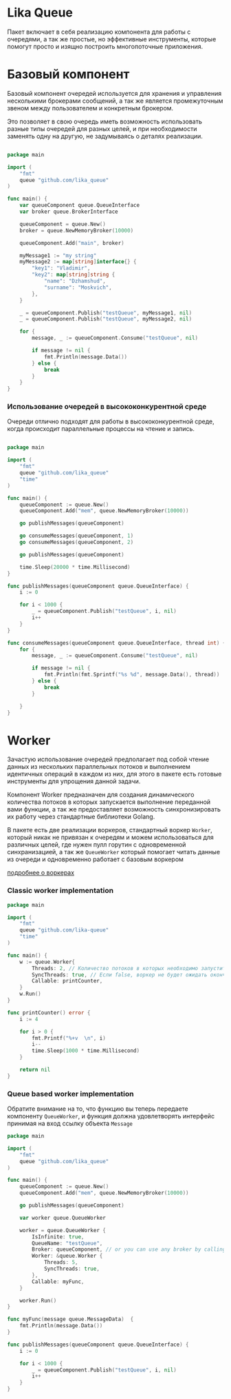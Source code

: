 # Lika Queue

Пакет включает в себя реализацию компонента для работы с очередями, а так же простые, но эффективные инструменты, которые
помогут просто и изящно построить многопоточные приложения.

# Базовый компонент

Базовый компонент очередей используется для хранения и управления несколькими брокерами сообщений, а так же является промежуточным
звеном между пользователем и конкретным брокером.

Это позволяет в свою очередь иметь возможность использовать разные типы очередей для разных целей, и при необходимости 
заменять одну на другую, не задумываясь о деталях реализации.

```go

package main

import (
	"fmt"
	queue "github.com/lika_queue"
)

func main() {
	var queueComponent queue.QueueInterface
	var broker queue.BrokerInterface

	queueComponent = queue.New()
	broker = queue.NewMemoryBroker(10000)

	queueComponent.Add("main", broker)

	myMessage1 := "my string"
	myMessage2 := map[string]interface{} {
		"key1": "Vladimir",
		"key2": map[string]string {
			"name": "Dzhamshud",
			"surname": "Moskvich",
		},
	}

	_ = queueComponent.Publish("testQueue", myMessage1, nil)
	_ = queueComponent.Publish("testQueue", myMessage2, nil)

	for {
		message, _ := queueComponent.Consume("testQueue", nil)

		if message != nil {
			fmt.Println(message.Data())
		} else {
			break
		}
	}
}


```


### Использование очередей в высококонкурентной среде
Очереди отлично подходят для работы в высококонкурентной среде, когда происходит параллельные процессы на чтение и запись.

```go

package main

import (
	"fmt"
	queue "github.com/lika_queue"
	"time"
)

func main() {
	queueComponent := queue.New()
	queueComponent.Add("mem", queue.NewMemoryBroker(10000))

	go publishMessages(queueComponent)

	go consumeMessages(queueComponent, 1)
	go consumeMessages(queueComponent, 2)

	go publishMessages(queueComponent)

	time.Sleep(20000 * time.Millisecond)
}

func publishMessages(queueComponent queue.QueueInterface) {
	i := 0

	for i < 1000 {
		_ = queueComponent.Publish("testQueue", i, nil)
		i++
	}
}

func consumeMessages(queueComponent queue.QueueInterface, thread int) {
	for {
		message, _ := queueComponent.Consume("testQueue", nil)

		if message != nil {
			fmt.Println(fmt.Sprintf("%s %d", message.Data(), thread))
		} else {
			break
		}

	}
}

```

# Worker

Зачастую использование очередей предполагает под собой чтение данных из нескольких параллельных потоков и выполнением идентичных
операций в каждом из них, для этого в пакете есть готовые инструменты для упрощения данной задачи.

Компонент Worker предназначен для создания динамического количества потоков в которых запускается выполнение переданной вами функции,
а так же предоставляет возможность синхронизировать их работу через стандартные библиотеки Golang.

В пакете есть две реализации воркеров, стандартный воркер `Worker`, который никак не привязан к очередям и можем использоваться
для различных целей, где нужен пулл горутин с одновременной синхранизацией, а так же `QueueWorker` который помогает читать данные из очереди 
и одновременно работает с базовым воркером

[подробнее о воркерах](worker.md)

### Classic worker implementation
```go
package main

import (
    "fmt"
    queue "github.com/lika-queue"
    "time"
)

func main() {
	w := queue.Worker{
		Threads: 2, // Количество потоков в которых необходимо запустить вашу функцию
		SyncThreads: true, // Если false, воркер не будет ожидать окончания работы горутин
		Callable: printCounter,
	}
	w.Run()
}

func printCounter() error {
	i := 4

	for i > 0 {
		fmt.Printf("%+v  \n", i)
		i--
		time.Sleep(1000 * time.Millisecond)
	}

	return nil
}
```

### Queue based worker implementation

Обратите внимание на то, что функцию вы теперь передаете компоненту `QueueWorker`, и функция должна удовлетворять интерфейс принимая
на вход ссылку объекта `Message`

```go
package main

import (
	"fmt"
	queue "github.com/lika_queue"
)

func main() {
	queueComponent := queue.New()
	queueComponent.Add("mem", queue.NewMemoryBroker(10000))

	go publishMessages(queueComponent)

	var worker queue.QueueWorker

	worker = queue.QueueWorker {
		IsInfinite: true,
		QueueName: "testQueue",
		Broker: queueComponent, // or you can use any broker by calling queueComponent.Broker("mySpecialBroker")
		Worker: &queue.Worker {
			Threads: 5,
			SyncThreads: true,
		},
		Callable: myFunc,
	}

	worker.Run()
}

func myFunc(message queue.MessageData)  {
	fmt.Println(message.Data())
}

func publishMessages(queueComponent queue.QueueInterface) {
	i := 0

	for i < 1000 {
		_ = queueComponent.Publish("testQueue", i, nil)
		i++
	}
}

```